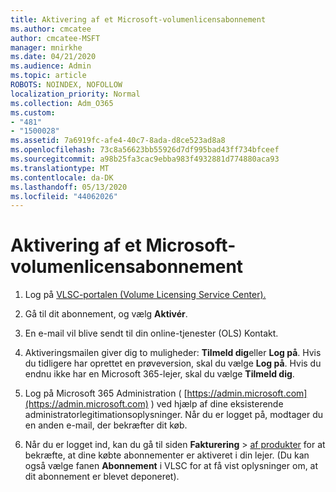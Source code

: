 ```yaml
---
title: Aktivering af et Microsoft-volumenlicensabonnement
ms.author: cmcatee
author: cmcatee-MSFT
manager: mnirkhe
ms.date: 04/21/2020
ms.audience: Admin
ms.topic: article
ROBOTS: NOINDEX, NOFOLLOW
localization_priority: Normal
ms.collection: Adm_O365
ms.custom:
- "481"
- "1500028"
ms.assetid: 7a6919fc-afe4-40c7-8ada-d8ce523ad8a8
ms.openlocfilehash: 73c8a56623bb55926d7df995bad43ff734bfceef
ms.sourcegitcommit: a98b25fa3cac9ebba983f4932881d774880aca93
ms.translationtype: MT
ms.contentlocale: da-DK
ms.lasthandoff: 05/13/2020
ms.locfileid: "44062026"
---
```

# <a name="activating-a-microsoft-volume-license-subscription"></a>Aktivering af et Microsoft-volumenlicensabonnement

1. Log på [VLSC-portalen (Volume Licensing Service Center).](https://go.microsoft.com/fwlink/p/?LinkId=329762)

2. Gå til dit abonnement, og vælg **Aktivér**.

3. En e-mail vil blive sendt til din online-tjenester (OLS) Kontakt.

4. Aktiveringsmailen giver dig to muligheder: **Tilmeld dig**eller **Log på**. Hvis du tidligere har oprettet en prøveversion, skal du vælge **Log på**. Hvis du endnu ikke har en Microsoft 365-lejer, skal du vælge **Tilmeld dig**.

5. Log på Microsoft 365 Administration ( [https://admin.microsoft.com](https://admin.microsoft.com) ) ved hjælp af dine eksisterende administratorlegitimationsoplysninger. Når du er logget på, modtager du en anden e-mail, der bekræfter dit køb.

6. Når du er logget ind, kan du gå til siden **Fakturering** \> [af produkter](https://go.microsoft.com/fwlink/p/?linkid=842054) for at bekræfte, at dine købte abonnementer er aktiveret i din lejer. (Du kan også vælge fanen **Abonnement** i VLSC for at få vist oplysninger om, at dit abonnement er blevet deponeret).
